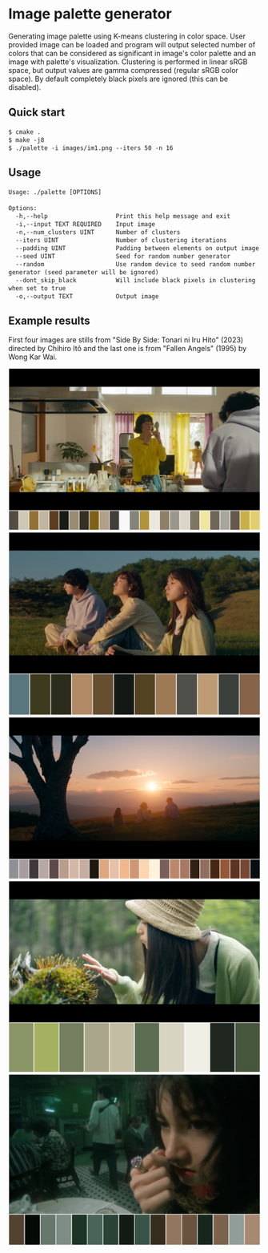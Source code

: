 # Image palette generator

Generating image palette using K-means clustering in color space. User provided image can be loaded and program will output selected number of colors that can be considered as significant in image's color palette and an image with palette's visualization. Clustering is performed in linear sRGB space, but output values are gamma compressed (regular sRGB color space). By default completely black pixels are ignored (this can be disabled).

## Quick start

```console
$ cmake .
$ make -j8
$ ./palette -i images/im1.png --iters 50 -n 16
```

## Usage

```
Usage: ./palette [OPTIONS]

Options:
  -h,--help                   Print this help message and exit
  -i,--input TEXT REQUIRED    Input image
  -n,--num_clusters UINT      Number of clusters
  --iters UINT                Number of clustering iterations
  --padding UINT              Padding between elements on output image
  --seed UINT                 Seed for random number generator
  --random                    Use random device to seed random number generator (seed parameter will be ignored)
  --dont_skip_black           Will include black pixels in clustering when set to true
  -o,--output TEXT            Output image
```

## Example results

First four images are stills from "Side By Side: Tonari ni Iru Hito" (2023) directed by Chihiro Itô and the last one is from "Fallen Angels" (1995) by Wong Kar Wai.

![Example result 1](results/palette1.png)
![Example result 2](results/palette2.png)
![Example result 3](results/palette3.png)
![Example result 4](results/palette4.png)
![Example result 5](results/palette5.png)
